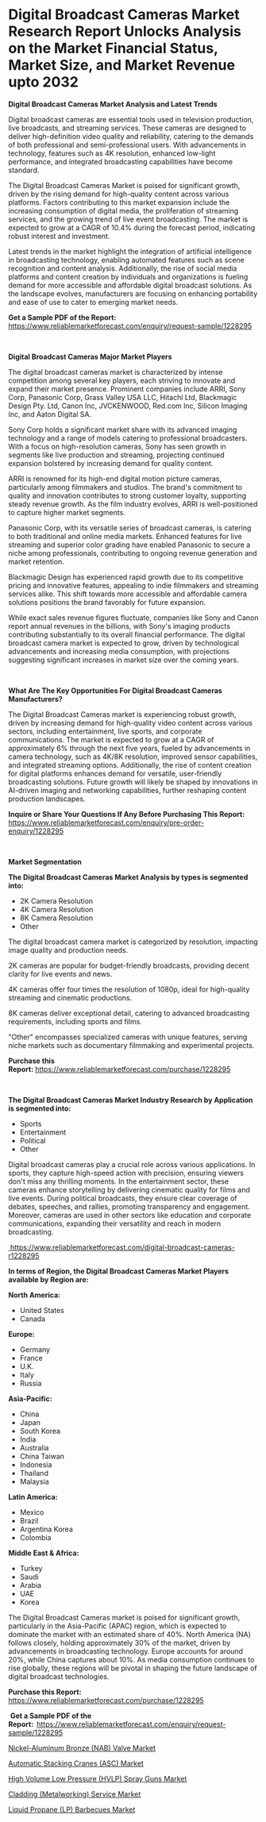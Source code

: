 <p><h1>Digital Broadcast Cameras Market Research Report Unlocks Analysis on the Market Financial Status, Market Size, and Market Revenue upto 2032</h1></p><p><strong>Digital Broadcast Cameras Market Analysis and Latest Trends</strong></p>
<p><p>Digital broadcast cameras are essential tools used in television production, live broadcasts, and streaming services. These cameras are designed to deliver high-definition video quality and reliability, catering to the demands of both professional and semi-professional users. With advancements in technology, features such as 4K resolution, enhanced low-light performance, and integrated broadcasting capabilities have become standard.</p><p>The Digital Broadcast Cameras Market is poised for significant growth, driven by the rising demand for high-quality content across various platforms. Factors contributing to this market expansion include the increasing consumption of digital media, the proliferation of streaming services, and the growing trend of live event broadcasting. The market is expected to grow at a CAGR of 10.4% during the forecast period, indicating robust interest and investment.</p><p>Latest trends in the market highlight the integration of artificial intelligence in broadcasting technology, enabling automated features such as scene recognition and content analysis. Additionally, the rise of social media platforms and content creation by individuals and organizations is fueling demand for more accessible and affordable digital broadcast solutions. As the landscape evolves, manufacturers are focusing on enhancing portability and ease of use to cater to emerging market needs.</p></p>
<p><strong>Get a Sample PDF of the Report:&nbsp;</strong> <a href="https://www.reliablemarketforecast.com/enquiry/request-sample/1228295?utm_campaign=1169&utm_medium=2&utm_source=Github&utm_content=ia&utm_term=12042025&utm_id=digital-broadcast-cameras">https://www.reliablemarketforecast.com/enquiry/request-sample/1228295</a></p>
<p>&nbsp;</p>
<p><strong>Digital Broadcast Cameras Major Market Players</strong></p>
<p><p>The digital broadcast cameras market is characterized by intense competition among several key players, each striving to innovate and expand their market presence. Prominent companies include ARRI, Sony Corp, Panasonic Corp, Grass Valley USA LLC, Hitachi Ltd, Blackmagic Design Pty. Ltd, Canon Inc, JVCKENWOOD, Red.com Inc, Silicon Imaging Inc, and Aaton Digital SA.</p><p>Sony Corp holds a significant market share with its advanced imaging technology and a range of models catering to professional broadcasters. With a focus on high-resolution cameras, Sony has seen growth in segments like live production and streaming, projecting continued expansion bolstered by increasing demand for quality content.</p><p>ARRI is renowned for its high-end digital motion picture cameras, particularly among filmmakers and studios. The brand's commitment to quality and innovation contributes to strong customer loyalty, supporting steady revenue growth. As the film industry evolves, ARRI is well-positioned to capture higher market segments.</p><p>Panasonic Corp, with its versatile series of broadcast cameras, is catering to both traditional and online media markets. Enhanced features for live streaming and superior color grading have enabled Panasonic to secure a niche among professionals, contributing to ongoing revenue generation and market retention.</p><p>Blackmagic Design has experienced rapid growth due to its competitive pricing and innovative features, appealing to indie filmmakers and streaming services alike. This shift towards more accessible and affordable camera solutions positions the brand favorably for future expansion.</p><p>While exact sales revenue figures fluctuate, companies like Sony and Canon report annual revenues in the billions, with Sony's imaging products contributing substantially to its overall financial performance. The digital broadcast camera market is expected to grow, driven by technological advancements and increasing media consumption, with projections suggesting significant increases in market size over the coming years.</p></p>
<p>&nbsp;</p>
<p><strong>What Are The Key Opportunities For Digital Broadcast Cameras Manufacturers?</strong></p>
<p><p>The Digital Broadcast Cameras market is experiencing robust growth, driven by increasing demand for high-quality video content across various sectors, including entertainment, live sports, and corporate communications. The market is expected to grow at a CAGR of approximately 6% through the next five years, fueled by advancements in camera technology, such as 4K/8K resolution, improved sensor capabilities, and integrated streaming options. Additionally, the rise of content creation for digital platforms enhances demand for versatile, user-friendly broadcasting solutions. Future growth will likely be shaped by innovations in AI-driven imaging and networking capabilities, further reshaping content production landscapes.</p></p>
<p><strong>Inquire or Share Your Questions If Any Before Purchasing This Report:</strong> <a href="https://www.reliablemarketforecast.com/enquiry/pre-order-enquiry/1228295?utm_campaign=1169&utm_medium=2&utm_source=Github&utm_content=ia&utm_term=12042025&utm_id=digital-broadcast-cameras">https://www.reliablemarketforecast.com/enquiry/pre-order-enquiry/1228295</a></p>
<p>&nbsp;</p>
<p><strong>Market Segmentation</strong></p>
<p><strong>The Digital Broadcast Cameras Market Analysis by types is segmented into:</strong></p>
<p><ul><li>2K Camera Resolution</li><li>4K Camera Resolution</li><li>8K Camera Resolution</li><li>Other</li></ul></p>
<p><p>The digital broadcast camera market is categorized by resolution, impacting image quality and production needs. </p><p>2K cameras are popular for budget-friendly broadcasts, providing decent clarity for live events and news. </p><p>4K cameras offer four times the resolution of 1080p, ideal for high-quality streaming and cinematic productions. </p><p>8K cameras deliver exceptional detail, catering to advanced broadcasting requirements, including sports and films. </p><p>"Other" encompasses specialized cameras with unique features, serving niche markets such as documentary filmmaking and experimental projects.</p></p>
<p><strong>Purchase this Report:&nbsp;</strong><a href="https://www.reliablemarketforecast.com/purchase/1228295?utm_campaign=1169&utm_medium=2&utm_source=Github&utm_content=ia&utm_term=12042025&utm_id=digital-broadcast-cameras">https://www.reliablemarketforecast.com/purchase/1228295</a></p>
<p>&nbsp;</p>
<p><strong>The Digital Broadcast Cameras Market Industry Research by Application is segmented into:</strong></p>
<p><ul><li>Sports</li><li>Entertainment</li><li>Political</li><li>Other</li></ul></p>
<p><p>Digital broadcast cameras play a crucial role across various applications. In sports, they capture high-speed action with precision, ensuring viewers don't miss any thrilling moments. In the entertainment sector, these cameras enhance storytelling by delivering cinematic quality for films and live events. During political broadcasts, they ensure clear coverage of debates, speeches, and rallies, promoting transparency and engagement. Moreover, cameras are used in other sectors like education and corporate communications, expanding their versatility and reach in modern broadcasting.</p></p>
<p><a href="https://www.reliablemarketforecast.com/digital-broadcast-cameras-r1228295?utm_campaign=1169&utm_medium=2&utm_source=Github&utm_content=ia&utm_term=12042025&utm_id=digital-broadcast-cameras">&nbsp;https://www.reliablemarketforecast.com/digital-broadcast-cameras-r1228295</a></p>
<p><strong>In terms of Region, the Digital Broadcast Cameras Market Players available by Region are:</strong></p>
<p>
    <p> <strong> North America: </strong>
        <ul>
            <li>United States</li>
            <li>Canada</li>
        </ul>
        </p> 
    <p> <strong> Europe: </strong>
        <ul>
            <li>Germany</li>
            <li>France</li>
            <li>U.K.</li>
            <li>Italy</li>
            <li>Russia</li>
        </ul>
        </p> 
    <p> <strong> Asia-Pacific: </strong>
        <ul>
            <li>China</li>
            <li>Japan</li>
            <li>South Korea</li>
            <li>India</li>
            <li>Australia</li>
            <li>China Taiwan</li>
            <li>Indonesia</li>
            <li>Thailand</li>
            <li>Malaysia</li>
        </ul>
        </p> 
    <p> <strong> Latin America: </strong>
        <ul>
            <li>Mexico</li>
            <li>Brazil</li>
            <li>Argentina Korea</li>
            <li>Colombia</li>
        </ul>
        </p> 
    <p> <strong> Middle East & Africa: </strong>
        <ul>
            <li>Turkey</li>
            <li>Saudi</li>
            <li>Arabia</li>
            <li>UAE</li>
            <li>Korea</li>
        </ul>
    </p>
    </p>
<p><p>The Digital Broadcast Cameras market is poised for significant growth, particularly in the Asia-Pacific (APAC) region, which is expected to dominate the market with an estimated share of 40%. North America (NA) follows closely, holding approximately 30% of the market, driven by advancements in broadcasting technology. Europe accounts for around 20%, while China captures about 10%. As media consumption continues to rise globally, these regions will be pivotal in shaping the future landscape of digital broadcast technologies.</p></p>
<p><strong>Purchase this Report: </strong><a href="https://www.reliablemarketforecast.com/purchase/1228295?utm_campaign=1169&utm_medium=2&utm_source=Github&utm_content=ia&utm_term=12042025&utm_id=digital-broadcast-cameras">https://www.reliablemarketforecast.com/purchase/1228295</a></p>
<p>&nbsp;<strong>Get a Sample PDF of the Report:&nbsp;&nbsp;</strong><a href="https://www.reliablemarketforecast.com/enquiry/request-sample/1228295?utm_campaign=1169&utm_medium=2&utm_source=Github&utm_content=ia&utm_term=12042025&utm_id=digital-broadcast-cameras">https://www.reliablemarketforecast.com/enquiry/request-sample/1228295</a></p>
<p><strong></strong></p>
<p><p><a href="https://github.com/arifasabeygb/Market-Research-Report-List-1/blob/main/nickel-aluminum-bronze-nab-valve-market.md?utm_campaign=1169&utm_medium=2&utm_source=Github&utm_content=ia&utm_term=12042025&utm_id=digital-broadcast-cameras">Nickel-Aluminum Bronze (NAB) Valve Market</a></p><p><a href="https://github.com/kaidaloeckf7/Market-Research-Report-List-1/blob/main/automatic-stacking-cranes-asc-market.md?utm_campaign=1169&utm_medium=2&utm_source=Github&utm_content=ia&utm_term=12042025&utm_id=digital-broadcast-cameras">Automatic Stacking Cranes (ASC) Market</a></p><p><a href="https://github.com/nacarnzina/Market-Research-Report-List-1/blob/main/high-volume-low-pressure-hvlp-spray-guns-market.md?utm_campaign=1169&utm_medium=2&utm_source=Github&utm_content=ia&utm_term=12042025&utm_id=digital-broadcast-cameras">High Volume Low Pressure (HVLP) Spray Guns Market</a></p><p><a href="https://github.com/theyasnare5w/Market-Research-Report-List-1/blob/main/cladding-metalworking-service-market.md?utm_campaign=1169&utm_medium=2&utm_source=Github&utm_content=ia&utm_term=12042025&utm_id=digital-broadcast-cameras">Cladding (Metalworking) Service Market</a></p><p><a href="https://github.com/ocambdidarhz/Market-Research-Report-List-1/blob/main/liquid-propane-lp-barbecues-market.md?utm_campaign=1169&utm_medium=2&utm_source=Github&utm_content=ia&utm_term=12042025&utm_id=digital-broadcast-cameras">Liquid Propane (LP) Barbecues Market</a></p></p>